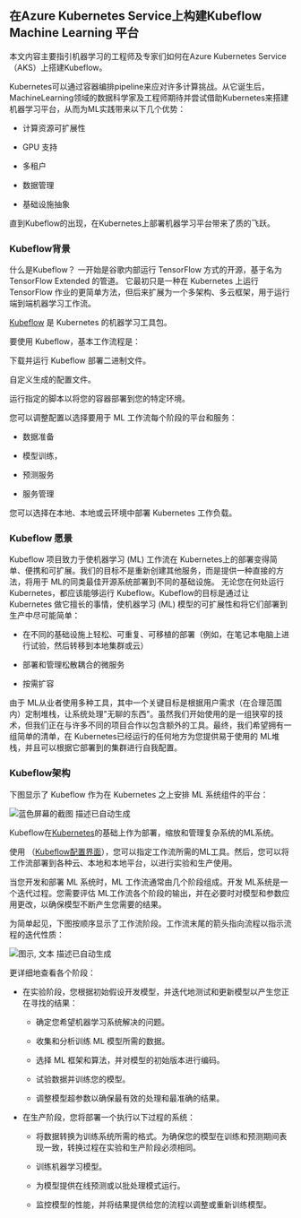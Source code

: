 ## 在Azure Kubernetes Service上构建Kubeflow Machine Learning 平台

本文内容主要指引机器学习的工程师及专家们如何在Azure Kubernetes Service（AKS）上搭建Kubeflow。

Kubernetes可以通过容器编排pipeline来应对许多计算挑战。从它诞生后，MachineLearning领域的数据科学家及工程师期待并尝试借助Kubernetes来搭建机器学习平台，从而为ML实践带来以下几个优势：

-   计算资源可扩展性

-   GPU 支持

-   多租户

-   数据管理

-   基础设施抽象

 直到Kubeflow的出现，在Kubernetes上部署机器学习平台带来了质的飞跃。
 

###  **Kubeflow背景**

 什么是Kubeflow？
 一开始是谷歌内部运行 TensorFlow 方式的开源，基于名为 TensorFlow
 Extended 的管道。 它最初只是一种在 Kubernetes 上运行 TensorFlow
 作业的更简单方法，但后来扩展为一个多架构、多云框架，用于运行端到端机器学习工作流。

 [Kubeflow](https://www.kubeflow.org/) 是 Kubernetes 的机器学习工具包。

 要使用 Kubeflow，基本工作流程是：

 下载并运行 Kubeflow 部署二进制文件。

 自定义生成的配置文件。

 运行指定的脚本以将您的容器部署到您的特定环境。

 您可以调整配置以选择要用于 ML 工作流每个阶段的平台和服务：

-    数据准备

-    模型训练，

-    预测服务

-    服务管理

 您可以选择在本地、本地或云环境中部署 Kubernetes 工作负载。

### Kubeflow 愿景

Kubeflow 项目致力于使机器学习 (ML) 工作流在 Kubernetes上的部署变得简单、便携和可扩展。我们的目标不是重新创建其他服务，而是提供一种直接的方法，将用于 ML的同类最佳开源系统部署到不同的基础设施。 无论您在何处运行
Kubernetes，都应该能够运行 Kubeflow。Kubeflow的目标是通过让 Kubernetes 做它擅长的事情，使机器学习 (ML)
模型的可扩展性和将它们部署到生产中尽可能简单：

-   在不同的基础设施上轻松、可重复、可移植的部署（例如，在笔记本电脑上进行试验，然后转移到本地集群或云）

-    部署和管理松散耦合的微服务

-    按需扩容

由于 ML从业者使用多种工具，其中一个关键目标是根据用户需求（在合理范围内）定制堆栈，让系统处理"无聊的东西"。虽然我们开始使用的是一组狭窄的技术，但我们正在与许多不同的项目合作以包含额外的工具。最终，我们希望拥有一组简单的清单，在 Kubernetes已经运行的任何地方为您提供易于使用的 ML堆栈，并且可以根据它部署到的集群进行自我配置。

###  **Kubeflow架构**

下图显示了 Kubeflow 作为在 Kubernetes 之上安排 ML 系统组件的平台：

![蓝色屏幕的截图
描述已自动生成](media/kubeflow-overview-platform-diagram.svg)

Kubeflow在[Kubernetes](https://kubernetes.io/)的基础上作为部署，缩放和管理复杂系统的ML系统。

使用 （[Kubeflow配置界面](https://www.kubeflow.org/docs/started/architecture/#interfaces)），您可以指定工作流所需的ML工具。然后，您可以将工作流部署到各种云、本地和本地平台，以进行实验和生产使用。

当您开发和部署 ML 系统时，ML 工作流通常由几个阶段组成。开发 ML系统是一个迭代过程。您需要评估 ML工作流各个阶段的输出，并在必要时对模型和参数应用更改，以确保模型不断产生您需要的结果。

为简单起见，下图按顺序显示了工作流阶段。工作流末尾的箭头指向流程以指示流程的迭代性质：

![图示, 文本
描述已自动生成](media/kubeflow-overview-workflow-diagram-1.svg)

更详细地查看各个阶段：

-   在实验阶段，您根据初始假设开发模型，并迭代地测试和更新模型以产生您正在寻找的结果：

    -   确定您希望机器学习系统解决的问题。

    -   收集和分析训练 ML 模型所需的数据。

    -   选择 ML 框架和算法，并对模型的初始版本进行编码。

    -   试验数据并训练您的模型。

    -   调整模型超参数以确保最有效的处理和最准确的结果。

-   在生产阶段，您将部署一个执行以下过程的系统：

    -   将数据转换为训练系统所需的格式。为确保您的模型在训练和预测期间表现一致，转换过程在实验和生产阶段必须相同。

    -   训练机器学习模型。

    -   为模型提供在线预测或以批处理模式运行。

    -   监控模型的性能，并将结果提供给您的流程以调整或重新训练模型。
